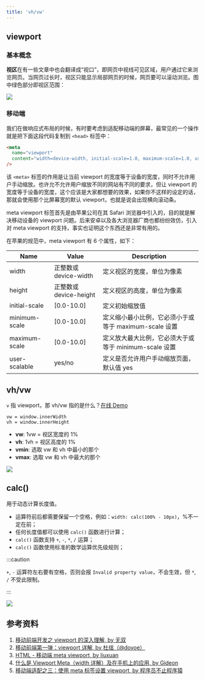 ```yaml
---
title: 'vh/vw'
---
```


## viewport

### 基本概念

**视区**在有一些文章中也会翻译成“视口”，即网页中视线可见区域，用户通过它来浏览网页。当网页过长时，视区只能显示局部网页的时候，网页要可以滚动浏览。图中绿色部分即视区范围：

<Img legend="图：viewport 区域和其他区域对比" src='https://cosmos-x.oss-cn-hangzhou.aliyuncs.com/kqJMh6.jpg'/>

### 移动端

我们在做响应式布局的时候，有时要考虑到适配移动端的屏幕，最常见的一个操作就是把下面这段代码复制到 `<head>` 标签中：

```html
<meta
  name="viewport"
  content="width=device-width, initial-scale=1.0, maximum-scale=1.0, user-scalable=0"
/>
```

该 `<meta>` 标签的作用是让当前 viewport 的宽度等于设备的宽度，同时不允许用户手动缩放。也许允不允许用户缩放不同的网站有不同的要求，但让 viewport 的宽度等于设备的宽度，这个应该是大家都想要的效果，如果你不这样的设定的话，那就会使用那个比屏幕宽的默认 viewport，也就是说会出现横向滚动条。

meta viewport 标签首先是由苹果公司在其 Safari 浏览器中引入的，目的就是解决移动设备的 viewport 问题。后来安卓以及各大浏览器厂商也都纷纷效仿，引入对 meta viewport 的支持，事实也证明这个东西还是非常有用的。

在苹果的规范中，meta viewport 有 6 个属性，如下：

| Name | Value | Description |
| --- | --- | --- |
| width | 正整数或 device-width | 定义视区的宽度，单位为像素 |
| height | 正整数或 device-height | 定义视区的高度，单位为像素 |
| initial-scale | [0.0-10.0] | 定义初始缩放值 |
| minimum-scale | [0.0-10.0] | 定义缩小最小比例，它必须小于或等于 maximum-scale 设置 |
| maximum-scale | [0.0-10.0] | 定义放大最大比例，它必须大于或等于 minimum-scale 设置 |
| user-scalable | yes/no | 定义是否允许用户手动缩放页面，默认值 yes |

## vh/vw

`v` 指 viewport，那 vh/vw 指的是什么？[在线 Demo](https://www.zhangxinxu.com/study/201209/vw-vh-to-pixel.html)

```text
vw = window.innerWidth
vh = window.innerHeight
```

- **vw**: 1vw = 视区宽度的 1%
- **vh**: 1vh = 视区高度的 1%
- **vmin**: 选取 vw 和 vh 中最小的那个
- **vmax**: 选取 vw 和 vh 中最大的那个

<Img src='https://cosmos-x.oss-cn-hangzhou.aliyuncs.com/4h4phi.jpg'/>

## calc()

用于动态计算长度值。

- 运算符前后都需要保留一个空格，例如：`width: calc(100% - 10px)`，%不一定在前；
- 任何长度值都可以使用 `calc()` 函数进行计算；
- `calc()` 函数支持 `+`, `-`, `*`, `/` 运算；
- `calc()` 函数使用标准的数学运算优先级规则；

:::caution

`+`, `-` 运算符左右要有空格，否则会报 `Invalid property value`，不会生效，但 `*`, `/` 不受此限制。

:::

<Img src='https://cosmos-x.oss-cn-hangzhou.aliyuncs.com/ej1QJV.jpg'/>

## 参考资料

1. [移动前端开发之 viewport 的深入理解, by 无双](www.cnblogs.com/2050/p/3877280.html)
2. [移动前端第一弹：viewport 详解, by 杜瑶（@doyoe）](http://blog.doyoe.com/2015/10/13/mobile/%E7%A7%BB%E5%8A%A8%E5%89%8D%E7%AB%AF%E7%AC%AC%E4%B8%80%E5%BC%B9%EF%BC%9Aviewport%E8%AF%A6%E8%A7%A3/)
3. [HTML - 移动端 meta viewport, by liuxuan](https://www.jianshu.com/p/641589d0d975)
4. [什么是 Viewport Meta（width 详解）及在手机上的应用, by Gideon](https://justcode.ikeepstudying.com/2016/07/%E4%BB%80%E4%B9%88%E6%98%AFviewport-meta%EF%BC%88width%E8%AF%A6%E8%A7%A3%EF%BC%89%E5%8F%8A%E5%9C%A8%E6%89%8B%E6%9C%BA%E4%B8%8A%E7%9A%84%E5%BA%94%E7%94%A8/)
5. [移动端适配之三：使用 meta 标签设置 viewport, by 程序员不止程序猿](https://segmentfault.com/a/1190000020218602)
